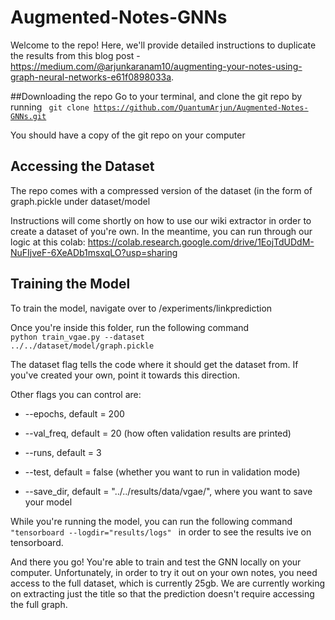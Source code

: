 # Augmented-Notes-GNNs

Welcome to the repo! Here, we'll provide detailed instructions to duplicate the results from this blog post - https://medium.com/@arjunkaranam10/augmenting-your-notes-using-graph-neural-networks-e61f0898033a. 

##Downloading the repo 
Go to your terminal, and clone the git repo by running <code> git clone https://github.com/QuantumArjun/Augmented-Notes-GNNs.git </code>

You should have a copy of the git repo on your computer

## Accessing the Dataset
The repo comes with a compressed version of the dataset (in the form of graph.pickle under dataset/model

Instructions will come shortly on how to use our wiki extractor in order to create a dataset of you're own. In the meantime, you can run through our logic at this colab: https://colab.research.google.com/drive/1EojTdUDdM-NuFIjveF-6XeADb1msxqLO?usp=sharing

## Training the Model

To train the model, navigate over to /experiments/linkprediction

Once you're inside this folder, run the following command
<code> python train_vgae.py --dataset ../../dataset/model/graph.pickle</code>

The dataset flag tells the code where it should get the dataset from. If you've created your own, point it towards this direction. 

Other flags you can control are:
* --epochs, default = 200

* --val_freq, default = 20 (how often validation results are printed)

* --runs, default = 3

* --test, default = false (whether you want to run in validation mode)

* --save_dir, default = "../../results/data/vgae/", where you want to save your model 

While you're running the model, you can run the following command <code> "tensorboard --logdir="results/logs" </code> in order to see the results ive on tensorboard.

And there you go! You're able to train and test the GNN locally on your computer. Unfortunately, in order to try it out on your own notes, you need access to the full dataset, which is currently 25gb. We are currently working on extracting just the title so that the prediction doesn't require accessing the full graph.
